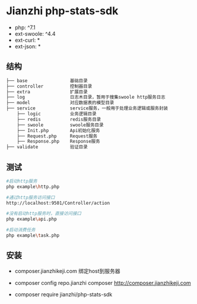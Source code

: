 # Jianzhi php-stats-sdk

- php: ^7.1
- ext-swoole: ^4.4
- ext-curl: *
- ext-json: *

## 结构

``` bash
├── base                基础目录
├── controller          控制器目录
├── extra               扩展目录
├── log                 日志木目录，暂用于搜集swoole http服务日志
├── model               对应数据表的模型目录
├── service             service服务，一般用于处理业务逻辑或服务封装
    ├── logic           业务逻辑目录
    ├── redis           redis服务目录
    ├── swoole          swoole服务目录
    ├── Init.php        Api初始化服务
    ├── Request.php     Request服务
    ├── Response.php    Response服务
├── validate            验证目录
```

## 测试

``` bash
#启动http服务
php example\http.php

#通过http服务访问接口
http://localhost:9501/Controller/action

#没有启动http服务时，直接访问接口
php example\api.php

#启动消费任务
php example\task.php
```

## 安装

- composer.jianzhikeji.com 绑定host到服务器

- composer config repo.jianzhi composer http://composer.jianzhikeji.com   

- composer require jianzhi/php-stats-sdk
